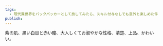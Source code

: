 ```yaml
---
tags:
  - 現代異世界をバックパッカーとして旅してみたら、スキル付与なしでも意外と楽しめた件
publish:
---
```

紫の肌、黒い白目と赤い瞳、大人しくてお淑やかな性格、清楚、上品、かわいい。